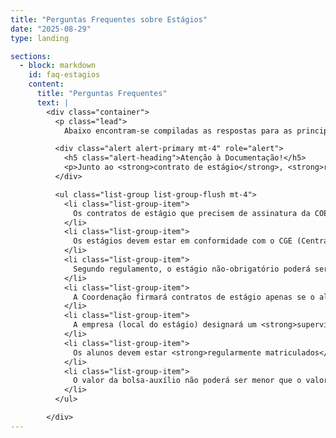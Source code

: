```yaml
---
title: "Perguntas Frequentes sobre Estágios"
date: "2025-08-29"
type: landing

sections:
  - block: markdown
    id: faq-estagios
    content:
      title: "Perguntas Frequentes"
      text: |
        <div class="container">
          <p class="lead">
            Abaixo encontram-se compiladas as respostas para as principais dúvidas referentes ao estágio não-obrigatório. As normas aprovadas no colegiado de IBM, encontram-se online <a href="#" target="_blank" rel="noopener">aqui</a>. </p>

          <div class="alert alert-primary mt-4" role="alert">
            <h5 class="alert-heading">Atenção à Documentação!</h5>
            <p>Junto ao <strong>contrato de estágio</strong>, <strong>relatório parcial ou final</strong> ou <strong>termos aditivos</strong>, o aluno deverá anexar uma cópia atualizada (emitida há menos de 30 dias) de seu <strong>Histórico Escolar com IRA</strong>. Esse histórico deve ser impresso diretamente do portal do aluno, sem necessidade da assinatura da coordenação.</p>
          </div>

          <ul class="list-group list-group-flush mt-4">
            <li class="list-group-item">
              Os contratos de estágio que precisem de assinatura da COE e Coordenação do Curso devem ser deixados na secretaria (já assinados pelo aluno e pelo orientador). Os contratos poderão ser retirados após <strong>72 horas</strong>.
            </li>
            <li class="list-group-item">
              Os estágios devem estar em conformidade com o CGE (Central Geral de Estágios) para que possam ser utilizados em <strong>Atividades Formativas</strong>.
            </li>
            <li class="list-group-item">
              Segundo regulamento, o estágio não-obrigatório poderá ser solicitado após a <strong>conclusão de todas as disciplinas dos três primeiros semestres</strong> da periodização recomendada.
            </li>
            <li class="list-group-item">
              A Coordenação firmará contratos de estágio apenas se o aluno obtiver <strong>aprovação em no mínimo 50% das disciplinas cursadas no semestre anterior</strong>. Caso seja constatado prejuízo ao desempenho acadêmico, a Coordenação poderá solicitar a interrupção do estágio.
            </li>
            <li class="list-group-item">
              A empresa (local do estágio) designará um <strong>supervisor</strong> de estágios, da mesma área de formação do aluno ou área afim, e as atividades devem ser compatíveis com a qualificação do estudante.
            </li>
            <li class="list-group-item">
              Os alunos devem estar <strong>regularmente matriculados</strong> no curso para que os contratos possam ser firmados.
            </li>
            <li class="list-group-item">
              O valor da bolsa-auxílio não poderá ser menor que o valor vigente para as bolsas de auxílio da universidade <em>(valor de referência de R$400,00 em Jul. de 2017)</em>.
            </li>
          </ul>

        </div>
---
```

